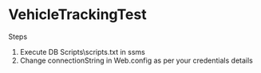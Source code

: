 # VehicleTrackingTest

Steps
1. Execute DB Scripts\scripts.txt in ssms
2. Change connectionString in Web.config as per your credentials details